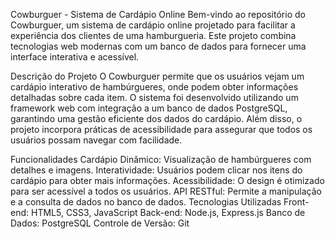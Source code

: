 Cowburguer - Sistema de Cardápio Online
Bem-vindo ao repositório do Cowburguer, um sistema de cardápio online projetado para facilitar a experiência dos clientes de uma hamburgueria. Este projeto combina tecnologias web modernas com um banco de dados para fornecer uma interface interativa e acessível.

Descrição do Projeto
O Cowburguer permite que os usuários vejam um cardápio interativo de hambúrgueres, onde podem obter informações detalhadas sobre cada item. O sistema foi desenvolvido utilizando um framework web com integração a um banco de dados PostgreSQL, garantindo uma gestão eficiente dos dados do cardápio. Além disso, o projeto incorpora práticas de acessibilidade para assegurar que todos os usuários possam navegar com facilidade.

Funcionalidades
Cardápio Dinâmico: Visualização de hambúrgueres com detalhes e imagens.
Interatividade: Usuários podem clicar nos itens do cardápio para obter mais informações.
Acessibilidade: O design é otimizado para ser acessível a todos os usuários.
API RESTful: Permite a manipulação e a consulta de dados no banco de dados.
Tecnologias Utilizadas
Front-end: HTML5, CSS3, JavaScript
Back-end: Node.js, Express.js
Banco de Dados: PostgreSQL
Controle de Versão: Git
